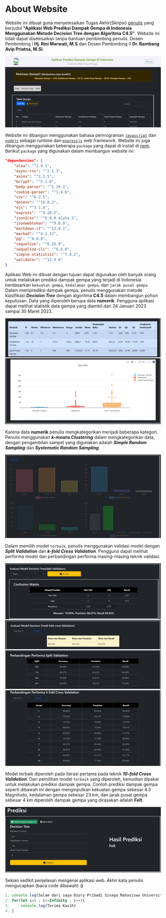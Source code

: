 # About Website

Website ini dibuat guna menyelesaikan Tugas Akhir(Skripsi) [penulis](/aboutme) yang berjudul **"Aplikasi Web Prediksi Dampak Gempa di Indonesia Menggunakan Metode Decision Tree dengan Algoritma C4.5"**. Website ini tidak dapat diselesaikan tanpa bantuan pembimbing penulis. Dosen Pembimbing I **Hj. Rini Marwati, M.S** dan Dosen Pembimbing II **Dr. Bambang Avip Priatna, M.Si**.

![halamanutama](../../static/img/utama.jpg)

Website ini dibangun menggunakan bahasa pemrograman [`javascript`](https://developer.mozilla.org/en-US/docs/Web/JavaScript) dan [`nodejs`](https://nodejs.org) sebagai runtime dan [`expressjs`](https://expressjs.com) web framework. Website ini juga dibangun menggunakan beberapa `package` yang dapat di install di [npm](https://www.npmjs.com). Berikut  `package` yang digunakan dalam membangun website ini:
```json
"dependencies": {
    "alea": "^1.0.1",
    "async-csv": "^2.1.3",
    "axios": "^1.3.5",
    "bcrypt": "^5.1.0",
    "body-parser": "^1.20.1",
    "cookie-parser": "^1.4.6",
    "csv": "^6.2.5",
    "dotenv": "^16.0.3",
    "ejs": "^3.1.8",
    "express": "^4.18.2",
    "json2csv": "^6.0.0-alpha.2",
    "jsonwebtoken": "^9.0.0",
    "markdown-it": "^13.0.1",
    "marked": "^4.2.12",
    "pg": "^8.8.0",
    "sequelize": "^6.28.0",
    "sequelize-cli": "^6.6.0",
    "simple-statistics": "^7.8.2",
    "validator": "^13.9.0"
}
```

Aplikasi Web ini dibuat dengan tujuan dapat digunakan oleh banyak orang untuk melakukan prediksi dampak gempa yang terjadi di Indonesia berdasarkan `kekuatan gempa`, `kedalaman gempa`, dan `jarak pusat gempa`. Dalam memprediksi dampak gempa, penulis menggunakan metode klasifikasi ***Decision Tree*** dengan algoritma **C4.5** dalam membangun pohon keputusan. Data yang diperoleh berupa data **numerik**. Pengguna aplikasi dapat melihat statistik data gempa yang diambil dari 24 Januari 2023 sampai 30 Maret 2023.

![statistik](../../static/img/statistik.jpg)
![boxplot](../../static/img/boxplot.jpg)

Karena data **numerik** penulis mengkategorikan menjadi beberapa kategori. Penulis menggunakan ***k-means Clustering*** dalam mengkategorikan data, dengan pengambilan sampel yang digunakan adalah  ***Simple Random Sampling*** dan  ***Systematic Random Sampling***.

![kategori](../../static/img/kategori.jpg)

Dalam memilih model `terbaik`, penulis menggunakan validasi model dengan ***Split Validation*** dan ***k-fold Cross Validation***. Pengguna dapat melihat performa model dan perbandingan performa masing-masing teknik validasi.

![splitvalidation](../../static/img/splitvalidation.jpg)
![k-fold Cross Validation](../../static/img/k-foldCrossValidation.jpg)
![performa split validation](../../static/img/performaSV.jpg)
![performa k-fold Cross Validation](../../static/img/perbandinganKCV.jpg)

Model terbaik diperoleh pada iterasi pertama pada teknik ***10-fold Cross Validation***. Dari pemilihan model `terbaik` yang diperoleh, kemudian dipakai untuk melakukan prediksi dampak gempa. Contoh prediksi dampak gempa seperti dibawah ini dengan menginputkan kekuatan gempa sebesar 4.3 Magnitudo, kedalaman gempa sebesar 23 km, dan jarak pusat gempa sebesar 4 km diperoleh dampak gempa yang dirasakan adalah **Felt**.

![Prediksi](../../static/img/prediksi.jpg)

Sekian sedikit penjelasan mengenai aplikasi web. Akhir kata penulis mengucapkan (baca code dibawah) **:)**

```javascript
1. console.log(Salam dari saya Diory Pribadi Sinaga Mahasiswa Universitas Pendidikan Indonesia)
2. for(let i=0 ; i<=Infinity ; i++){
3.     console.log(Terima Kasih)
4. }
```